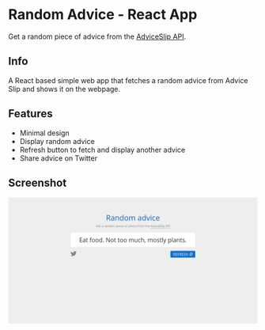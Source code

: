 # Random Advice - React App
Get a random piece of advice from the [AdviceSlip API](https://api.adviceslip.com/).

## Info
A React based simple web app that fetches a random advice from Advice Slip and shows it on the webpage.

## Features
- Minimal design
- Display random advice
- Refresh button to fetch and display another advice
- Share advice on Twitter

## Screenshot
![screenshot showing the random advice app](https://github.com/pkariithi/random-advice-react-app/blob/master/public/random-advice-react-app-screenshot-1.png?raw=true)
